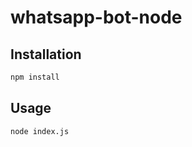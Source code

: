# whatsapp-bot-node

## Installation

```bash
npm install
```

## Usage

```bash
node index.js

```
